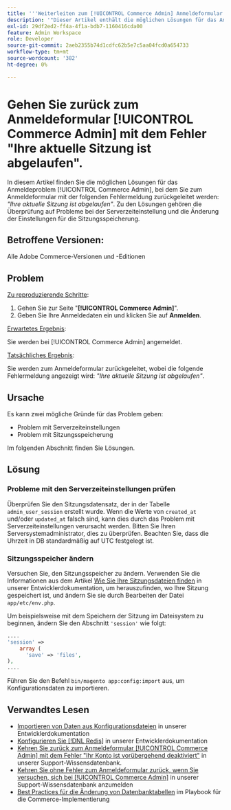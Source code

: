 ```yaml
---
title: '''Weiterleiten zum [!UICONTROL Commerce Admin] Anmeldeformular mit dem Fehler "Ihre aktuelle Sitzung ist abgelaufen"'
description: '"Dieser Artikel enthält die möglichen Lösungen für das Anmeldeproblem [!UICONTROL Commerce Admin], bei dem Sie zum Anmeldeformular mit der folgenden Fehlermeldung zurückgeleitet werden: *"Ihre aktuelle Sitzung ist abgelaufen"*. Zu den Lösungen gehören die Überprüfung auf Probleme bei der Serverzeiteinstellung und die Änderung der Einstellungen für die Sitzungsspeicherung."'
exl-id: 29df2ed2-ff4a-4f1a-bdb7-1160416cda00
feature: Admin Workspace
role: Developer
source-git-commit: 2aeb2355b74d1cdfc62b5e7c5aa04fcd0a654733
workflow-type: tm+mt
source-wordcount: '382'
ht-degree: 0%

---
```


# Gehen Sie zurück zum Anmeldeformular [!UICONTROL Commerce Admin] mit dem Fehler &quot;Ihre aktuelle Sitzung ist abgelaufen&quot;.

In diesem Artikel finden Sie die möglichen Lösungen für das Anmeldeproblem [!UICONTROL Commerce Admin], bei dem Sie zum Anmeldeformular mit der folgenden Fehlermeldung zurückgeleitet werden: *&quot;Ihre aktuelle Sitzung ist abgelaufen&quot;*. Zu den Lösungen gehören die Überprüfung auf Probleme bei der Serverzeiteinstellung und die Änderung der Einstellungen für die Sitzungsspeicherung.

## Betroffene Versionen:

Alle Adobe Commerce-Versionen und -Editionen

## Problem

<u>Zu reproduzierende Schritte</u>:

1. Gehen Sie zur Seite &quot;**[!UICONTROL Commerce Admin]**&quot;.
1. Geben Sie Ihre Anmeldedaten ein und klicken Sie auf **Anmelden**.

<u>Erwartetes Ergebnis</u>:

Sie werden bei [!UICONTROL Commerce Admin] angemeldet.

<u>Tatsächliches Ergebnis</u>:

Sie werden zum Anmeldeformular zurückgeleitet, wobei die folgende Fehlermeldung angezeigt wird: *&quot;Ihre aktuelle Sitzung ist abgelaufen&quot;*.

## Ursache

Es kann zwei mögliche Gründe für das Problem geben:

* Problem mit Serverzeiteinstellungen
* Problem mit Sitzungsspeicherung

Im folgenden Abschnitt finden Sie Lösungen.

## Lösung

### Probleme mit den Serverzeiteinstellungen prüfen

Überprüfen Sie den Sitzungsdatensatz, der in der Tabelle `admin_user_session` erstellt wurde. Wenn die Werte von `created_at` und/oder `updated_at` falsch sind, kann dies durch das Problem mit Serverzeiteinstellungen verursacht werden. Bitten Sie Ihren Serversystemadministrator, dies zu überprüfen. Beachten Sie, dass die Uhrzeit in DB standardmäßig auf UTC festgelegt ist.

### Sitzungsspeicher ändern

Versuchen Sie, den Sitzungsspeicher zu ändern. Verwenden Sie die Informationen aus dem Artikel [Wie Sie Ihre Sitzungsdateien finden](https://experienceleague.adobe.com/en/docs/commerce-operations/configuration-guide/storage/session-storage/sessions) in unserer Entwicklerdokumentation, um herauszufinden, wo Ihre Sitzung gespeichert ist, und ändern Sie sie durch Bearbeiten der Datei `app/etc/env.php`.

Um beispielsweise mit dem Speichern der Sitzung im Dateisystem zu beginnen, ändern Sie den Abschnitt `'session'` wie folgt:

```php
....
'session' =>
    array (
      'save' => 'files',
),
....
```

Führen Sie den Befehl `bin/magento app:config:import` aus, um Konfigurationsdaten zu importieren.


## Verwandtes Lesen

* [Importieren von Daten aus Konfigurationsdateien](https://experienceleague.adobe.com/en/docs/commerce-operations/configuration-guide/cli/configuration-management/import-configuration) in unserer Entwicklerdokumentation
* [Konfigurieren Sie [!DNL Redis]](https://experienceleague.adobe.com/en/docs/commerce-operations/configuration-guide/cache/redis/config-redis) in unserer Entwicklerdokumentation
* [Kehren Sie zurück zum Anmeldeformular [!UICONTROL Commerce Admin] mit dem Fehler &quot;Ihr Konto ist vorübergehend deaktiviert&quot;](https://experienceleague.adobe.com/en/docs/commerce-knowledge-base/kb/troubleshooting/miscellaneous/redirect-back-to-the-admin-login-form-with-your-account-is-temporarily-disabled-error) in unserer Support-Wissensdatenbank.
* [Kehren Sie ohne Fehler zum Anmeldeformular zurück, wenn Sie versuchen, sich bei [!UICONTROL Commerce Admin]](https://experienceleague.adobe.com/en/docs/commerce-knowledge-base/kb/troubleshooting/miscellaneous/login-redirect-when-trying-to-login-to-magento-admin) in unserer Support-Wissensdatenbank anzumelden
* [Best Practices für die Änderung von Datenbanktabellen](https://experienceleague.adobe.com/en/docs/commerce-operations/implementation-playbook/best-practices/development/modifying-core-and-third-party-tables#why-adobe-recommends-avoiding-modifications) im Playbook für die Commerce-Implementierung

